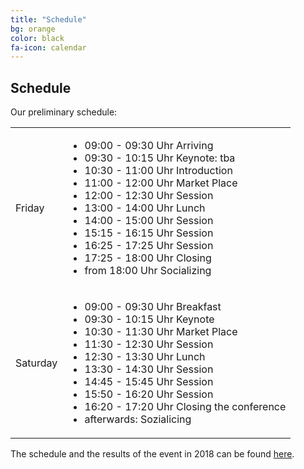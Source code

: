 ```yaml
---
title: "Schedule"
bg: orange
color: black
fa-icon: calendar
---
```


## Schedule

Our preliminary schedule:

<table class="schedule">
    <tr>
        <td class="day">Friday</td>
        <td>
            <ul>
                <li>09:00 - 09:30 Uhr Arriving</li>
                <li>09:30 - 10:15 Uhr Keynote: tba</li>
                <li>10:30 - 11:00 Uhr Introduction</li>
                <li>11:00 - 12:00 Uhr Market Place</li>
                <li>12:00 - 12:30 Uhr Session</li>
                <li>13:00 - 14:00 Uhr Lunch</li>
                <li>14:00 - 15:00 Uhr Session</li>
                <li>15:15 - 16:15 Uhr Session</li>
                <li>16:25 - 17:25 Uhr Session</li>
                <li>17:25 - 18:00 Uhr Closing</li>
                <li>from 18:00 Uhr Socializing</li>
            </ul>
        </td>
    </tr>
    <tr>
        <td class="day">Saturday</td>
        <td>
            <ul>
                <li>09:00 - 09:30 Uhr Breakfast</li>
                <li>09:30 - 10:15 Uhr Keynote</li>
                <li>10:30 - 11:30 Uhr Market Place</li>
                <li>11:30 - 12:30 Uhr Session</li>
                <li>12:30 - 13:30 Uhr Lunch</li>
                <li>13:30 - 14:30 Uhr Session</li>
                <li>14:45 - 15:45 Uhr Session</li>
                <li>15:50 - 16:20 Uhr Session</li>
                <li>16:20 - 17:20 Uhr Closing the conference</li>
                <li>afterwards: Sozialicing</li>
            </ul>
        </td>
    </tr>
</table>

The schedule and the results of the event in 2018 can be found <a href="schedule_2018">here</a>.
